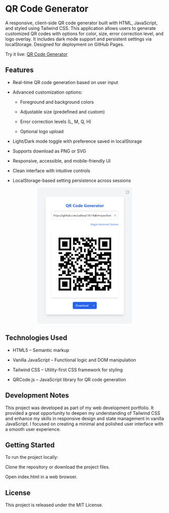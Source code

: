 # QR Code Generator

A responsive, client-side QR code generator built with HTML, JavaScript, and styled using Tailwind CSS. This application allows users to generate customized QR codes with options for color, size, error correction level, and logo overlay. It includes dark mode support and persistent settings via localStorage. Designed for deployment on GitHub Pages.

Try it live: [QR Code Generator](https://catboy1357.github.io/web-projects/qr-code-generator)

## Features

- Real-time QR code generation based on user input

- Advanced customization options:

  - Foreground and background colors

  - Adjustable size (predefined and custom)

  - Error correction levels (L, M, Q, H)

  - Optional logo upload

- Light/Dark mode toggle with preference saved in localStorage

- Supports download as PNG or SVG

- Responsive, accessible, and mobile-friendly UI

- Clean interface with intuitive controls

- LocalStorage-based setting persistence across sessions

<p align="center">
  <img src="screenshot.png" alt="QR Code Generator Screenshot" width="300"/>
</p>

## Technologies Used

- HTML5 – Semantic markup

- Vanilla JavaScript – Functional logic and DOM manipulation

- Tailwind CSS – Utility-first CSS framework for styling

- QRCode.js – JavaScript library for QR code generation

## Development Notes

This project was developed as part of my web development portfolio. It provided a great opportunity to deepen my understanding of Tailwind CSS and enhance my skills in responsive design and state management in vanilla JavaScript. I focused on creating a minimal and polished user interface with a smooth user experience.

## Getting Started

To run the project locally:

Clone the repository or download the project files.

Open index.html in a web browser.

## License

This project is released under the MIT License.
